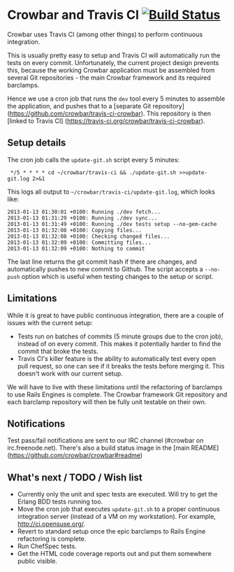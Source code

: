 # Crowbar and Travis CI [![Build Status](https://travis-ci.org/crowbar/travis-ci-crowbar.png?branch=master)](https://travis-ci.org/crowbar/travis-ci-crowbar)

Crowbar uses Travis CI (among other things) to perform continuous integration.

This is usually pretty easy to setup and Travis CI will automatically run the
tests on every commit. Unfortunately, the current project design prevents this,
because the working Crowbar application must be assembled from several Git
repositories - the main Crowbar framework and its required barclamps.

Hence we use a cron job that runs the `dev` tool every 5 minutes to assemble
the application, and pushes that to a [separate Git repository]
(https://github.com/crowbar/travis-ci-crowbar). This repository is
then [linked to Travis CI]
(https://travis-ci.org/crowbar/travis-ci-crowbar).

## Setup details

The cron job calls the `update-git.sh` script every 5 minutes:

```
 */5 * * * * cd ~/crowbar/travis-ci && ./update-git.sh >>update-git.log 2>&1 
```

This logs all output to `~/crowbar/travis-ci/update-git.log`, which looks like:

```
2013-01-13 01:30:01 +0100: Running ./dev fetch...
2013-01-13 01:31:29 +0100: Running ./dev sync...
2013-01-13 01:31:49 +0100: Running ./dev tests setup --no-gem-cache
2013-01-13 01:32:08 +0100: Copying files...
2013-01-13 01:32:08 +0100: Checking changed files...
2013-01-13 01:32:09 +0100: Committing files...
2013-01-13 01:32:09 +0100: Nothing to commit
```

The last line returns the git commit hash if there are changes, and
automatically pushes to new commit to Github. The script accepts a `--no-push`
option which is useful when testing changes to the setup or script.

## Limitations

While it is great to have public continuous integration, there are a couple of
issues with the current setup:

* Tests run on batches of commits (5 minute groups due to the cron job),
  instead of on every commit. This makes it potentially harder to find the
  commit that broke the tests.
* Travis CI's killer feature is the ability to automatically test every open
  pull request, so one can see if it breaks the tests before merging it. This
  doesn't work with our current setup.

We will have to live with these limitations until the refactoring of barclamps
to use Rails Engines is complete. The Crowbar framework Git repository and
each barclamp repository will then be fully unit testable on their own.

## Notifications

Test pass/fail notifications are sent to our IRC channel (#crowbar on
irc.freenode.net). There's also a build status image in the [main README]
(https://github.com/crowbar/crowbar#readme)

## What's next / TODO / Wish list

* Currently only the unit and spec tests are executed. Will try to get the
  Erlang BDD tests running too.
* Move the cron job that executes `update-git.sh` to a proper continuous
  integration server (instead of a VM on my workstation). For example,
  http://ci.opensuse.org/.
* Revert to standard setup once the epic barclamps to Rails Engine refactoring
  is complete.
* Run ChefSpec tests.
* Get the HTML code coverage reports out and put them somewhere public visible.

